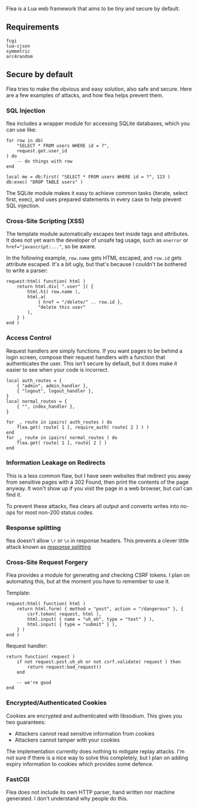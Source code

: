Flea is a Lua web framework that aims to be tiny and secure by default.

Requirements
------------

	fcgi
	lua-cjson
	symmetric
	arc4random

Secure by default
-----------------

Flea tries to make the obvious and easy solution, also safe and secure.
Here are a few examples of attacks, and how flea helps prevent them.

### SQL Injection

flea includes a wrapper module for accessing SQLite databases, which you
can use like:

	for row in db(
		"SELECT * FROM users WHERE id = ?",
		request.get.user_id
	) do
		-- do things with row
	end

	local me = db:first( "SELECT * FROM users WHERE id = ?", 123 )
	db:exec( "DROP TABLE users" )

The SQLite module makes it easy to achieve common tasks (iterate, select
first, exec), and uses prepared statements in every case to help prevent
SQL injection.

### Cross-Site Scripting (XSS)

The template module automatically escapes text inside tags and
attributes. It does not yet warn the developer of unsafe tag usage, such
as `onerror` or `href="javascript:..."`, so be aware.

In the following example, `row.name` gets HTML escaped, and `row.id`
gets attribute escaped. It's a bit ugly, but that's because I couldn't
be bothered to write a parser:

	request:html( function( html )
		return html.div[ ".user" ]( {
			html.h1( row.name ),
			html.a(
				{ href = "/delete/" .. row.id },
				"delete this user"
			),
		} )
	end )

### Access Control

Request handlers are simply functions. If you want pages to be behind a
login screen, compose their request handlers with a function that
authenticates the user. This isn't secure by default, but it does make
it easier to see when your code is incorrect.

	local auth_routes = {
		{ "admin", admin_handler },
		{ "logout", logout_handler },
	}
	local normal_routes = {
		{ "", index_handler },
	}

	for _, route in ipairs( auth_routes ) do
		flea.get( route[ 1 ], require_auth( route[ 2 ] ) )
	end
	for _, route in ipairs( normal_routes ) do
		flea.get( route[ 1 ], route[ 2 ] )
	end

### Information Leakage on Redirects

This is a less common flaw, but I have seen websites that redirect you
away from sensitive pages with a 302 Found, then print the contents of
the page anyway. It won't show up if you visit the page in a web
browser, but curl can find it.

To prevent these attacks, flea clears all output and converts writes
into no-ops for most non-200 status codes.

### Response splitting

[split]: https://www.owasp.org/index.php/HTTP_Response_Splitting

flea doesn't allow `\r` or `\n` in response headers. This prevents a
clever little attack known as [response splitting][split]

### Cross-Site Request Forgery

Flea provides a module for generating and checking CSRF tokens.
I plan on automating this, but at the moment you have to remember to use
it.

Template:

	request:html( function( html )
		return html.form( { method = "post", action = "/dangerous" }, {
			csrf.token( request, html ),
			html.input( { name = "uh_oh", type = "text" } ),
			html.input( { type = "submit" } ),
		} )
	end )

Request handler:

	return function( request )
		if not request.post.uh_oh or not csrf.validate( request ) then
			return request:bad_request()
		end

		-- we're good
	end

### Encrypted/Authenticated Cookies

Cookies are encrypted and authenticated with libsodium. This gives you
two guarantees:

- Attackers cannot read sensitive information from cookies
- Attackers cannot tamper with your cookies

The implementation currently does nothing to mitigate replay attacks.
I'm not sure if there is a nice way to solve this completely, but I plan
on adding expiry information to cookies which provides some defence.

### FastCGI

Flea does not include its own HTTP parser, hand written nor machine
generated. I don't understand why people do this.
